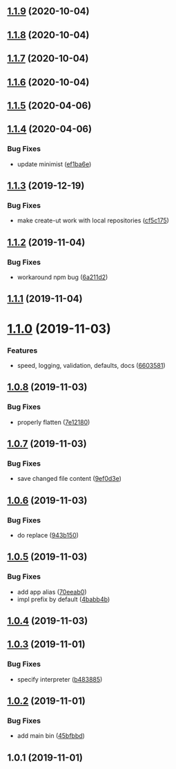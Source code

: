 ## [1.1.9](https://github.com/softwaregroup-bg/create-ut/compare/v1.1.8...v1.1.9) (2020-10-04)



## [1.1.8](https://github.com/softwaregroup-bg/create-ut/compare/v1.1.7...v1.1.8) (2020-10-04)



## [1.1.7](https://github.com/softwaregroup-bg/create-ut/compare/v1.1.6...v1.1.7) (2020-10-04)



## [1.1.6](https://github.com/softwaregroup-bg/create-ut/compare/v1.1.5...v1.1.6) (2020-10-04)



## [1.1.5](https://github.com/softwaregroup-bg/create-ut/compare/v1.1.4...v1.1.5) (2020-04-06)



## [1.1.4](https://github.com/softwaregroup-bg/create-ut/compare/v1.1.3...v1.1.4) (2020-04-06)


### Bug Fixes

* update minimist ([ef1ba6e](https://github.com/softwaregroup-bg/create-ut/commit/ef1ba6e05d3b1d531313c47501db3a17f7db0bae))



## [1.1.3](https://github.com/softwaregroup-bg/create-ut/compare/v1.1.2...v1.1.3) (2019-12-19)


### Bug Fixes

* make create-ut work with local repositories ([cf5c175](https://github.com/softwaregroup-bg/create-ut/commit/cf5c175))



## [1.1.2](https://github.com/softwaregroup-bg/create-ut/compare/v1.1.1...v1.1.2) (2019-11-04)


### Bug Fixes

* workaround npm bug ([6a211d2](https://github.com/softwaregroup-bg/create-ut/commit/6a211d2))



## [1.1.1](https://github.com/softwaregroup-bg/create-ut/compare/v1.1.0...v1.1.1) (2019-11-04)



# [1.1.0](https://github.com/softwaregroup-bg/create-ut/compare/v1.0.8...v1.1.0) (2019-11-03)


### Features

* speed, logging, validation, defaults, docs ([6603581](https://github.com/softwaregroup-bg/create-ut/commit/6603581))



## [1.0.8](https://github.com/softwaregroup-bg/create-ut/compare/v1.0.7...v1.0.8) (2019-11-03)


### Bug Fixes

* properly flatten ([7e12180](https://github.com/softwaregroup-bg/create-ut/commit/7e12180))



## [1.0.7](https://github.com/softwaregroup-bg/create-ut/compare/v1.0.6...v1.0.7) (2019-11-03)


### Bug Fixes

* save changed file content ([9ef0d3e](https://github.com/softwaregroup-bg/create-ut/commit/9ef0d3e))



## [1.0.6](https://github.com/softwaregroup-bg/create-ut/compare/v1.0.5...v1.0.6) (2019-11-03)


### Bug Fixes

* do replace ([943b150](https://github.com/softwaregroup-bg/create-ut/commit/943b150))



## [1.0.5](https://github.com/softwaregroup-bg/create-ut/compare/v1.0.4...v1.0.5) (2019-11-03)


### Bug Fixes

* add app alias ([70eeab0](https://github.com/softwaregroup-bg/create-ut/commit/70eeab0))
* impl prefix by default ([4babb4b](https://github.com/softwaregroup-bg/create-ut/commit/4babb4b))



## [1.0.4](https://github.com/softwaregroup-bg/create-ut/compare/v1.0.3...v1.0.4) (2019-11-03)



## [1.0.3](https://github.com/softwaregroup-bg/create-ut/compare/v1.0.2...v1.0.3) (2019-11-01)


### Bug Fixes

* specify interpreter ([b483885](https://github.com/softwaregroup-bg/create-ut/commit/b483885))



## [1.0.2](https://github.com/softwaregroup-bg/create-ut/compare/v1.0.1...v1.0.2) (2019-11-01)


### Bug Fixes

* add main bin ([45bfbbd](https://github.com/softwaregroup-bg/create-ut/commit/45bfbbd))



## 1.0.1 (2019-11-01)



